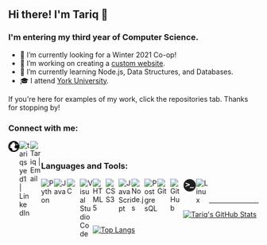 ## Hi there! I'm Tariq 👋

<!-- SUMMARY:START -->
### I'm entering my third year of Computer Science.
- :office: I’m currently looking for a Winter 2021 Co-op!
- :hammer: I’m working on creating a [custom website][website].
- 🌱 I’m currently learning Node.js, Data Structures, and Databases. 
- :mortar_board: I attend [York University](https://www.yorku.ca).


If you're here for examples of my work, click the repositories tab. Thanks for stopping by!
<!-- SUMMARY:END -->

<!-- CONNECT:START -->

### Connect with me:

[<img align="left" alt="tariqsyed.me" width="22px" src="https://raw.githubusercontent.com/iconic/open-iconic/master/svg/globe.svg" />][website]
[<img align="left" alt="tariqsyed1 | LinkedIn" width="22px" src="https://cdn.jsdelivr.net/npm/simple-icons@v3/icons/linkedin.svg" />][linkedin]
[<img align="left" alt="Tariq | Email " width="22px" src="https://cdn.jsdelivr.net/npm/simple-icons@v3/icons/gmail.svg" />](mailto:hello@tariqsyed.me)

<!-- CONNECT:END -->


<!-- LANGUAGES:START -->

<br />

### Languages and Tools:
[<img align="left" alt="Python" width="26px" src="https://cdn.jsdelivr.net/npm/simple-icons@v3/icons/python.svg" />](https://python.org)
[<img align="left" alt="Java" width="26px" src="https://cdn.jsdelivr.net/npm/simple-icons@v3/icons/java.svg" />](https://java.com/en/)
[<img align="left" alt="C" width="26px" src="https://cdn.jsdelivr.net/npm/simple-icons@v3/icons/c.svg" />](https://en.wikipedia.org/wiki/C_prgramming_language)
[<img align="left" alt="Visual Studio Code" width="26px" src="https://cdn.jsdelivr.net/npm/simple-icons@v3/icons/visualstudio.svg" />](https://code.visualstudio.com/)
[<img align="left" alt="HTML5" width="26px" src="https://cdn.jsdelivr.net/npm/simple-icons@v3/icons/html5.svg" />](https://en.wikipedia.org/wiki/HTML5)
[<img align="left" alt="CSS3" width="26px" src="https://cdn.jsdelivr.net/npm/simple-icons@v3/icons/css3.svg" />](https://en.wikipedia.org/wiki/Cascading_Style_Sheets)
[<img align="left" alt="JavaScript" width="26px" src="https://cdn.jsdelivr.net/npm/simple-icons@v3/icons/javascript.svg" />](https://www.javascript.com)
[<img align="left" alt="Node.js" width="26px" src="https://cdn.jsdelivr.net/npm/simple-icons@v3/icons/node-dot-js.svg" />](https://nodejs.org)
[<img align="left" alt="PostgresQL" width="26px" src="https://cdn.jsdelivr.net/npm/simple-icons@v3/icons/postgresql.svg" />](https://www.postgresql.org/)
[<img align="left" alt="Git" width="26px" src="https://cdn.jsdelivr.net/npm/simple-icons@v3/icons/git.svg" />](https://git-scm.com/)
[<img align="left" alt="GitHub" width="26px" src="https://cdn.jsdelivr.net/npm/simple-icons@v3/icons/github.svg" />](https://github.com/)
[<img align="left" alt="Terminal" width="26px" src="https://raw.githubusercontent.com/github/explore/80688e429a7d4ef2fca1e82350fe8e3517d3494d/topics/terminal/terminal.png" />](https://en.wikipedia.org/wiki/Bash_(Unix_shell))
[<img align="left" alt="Linux" width="26px" src="https://cdn.jsdelivr.net/npm/simple-icons@v3/icons/linux.svg" />](https://www.linux.org/)

<br />
<!-- LANGUAGES:END -->
<br />

---

[![Tariq's GitHub Stats](https://github-readme-stats.vercel.app/api?username=tariqsyed1&count_private=true)]()

[![Top Langs](https://github-readme-stats.vercel.app/api/top-langs/?username=tariqsyed1)](https://github.com/anuraghazra/github-readme-stats)


[website]: https://tariqsyed.me
[instagram]: https://instagram.com/tariqsyed1
[linkedin]: https://www.linkedin.com/in/tariq-syed-5b9903193/
